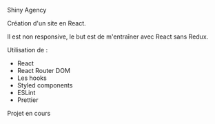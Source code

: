 Shiny Agency

Création d'un site en React.

Il est non responsive, le but est de m'entraîner avec React sans Redux.

Utilisation de :

<ul>
  <li>React</li>
  <li>React Router DOM</li>
  <li>Les hooks</li>
  <li>Styled components</li>
  <li>ESLint</li>
  <li>Prettier</li>
</ul>

Projet en cours
